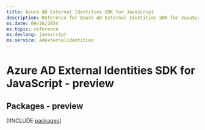 ```yaml
---
title: Azure AD External Identities SDK for JavaScript
description: Reference for Azure AD External Identities SDK for JavaScript
ms.date: 09/26/2024
ms.topic: reference
ms.devlang: javascript
ms.service: adexternalidentities
---
```

# Azure AD External Identities SDK for JavaScript - preview
## Packages - preview
[!INCLUDE [packages](ad-external-identities-index.md)]